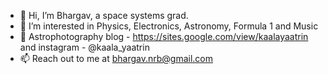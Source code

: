 - 👋 Hi, I’m Bhargav, a space systems grad.
- 👀 I’m interested in Physics, Electronics, Astronomy, Formula 1 and Music
- 🌱 Astrophotography blog - https://sites.google.com/view/kaalayaatrin and instagram - @kaala_yaatrin
- 📫 Reach out to me at bhargav.nrb@gmail.com
